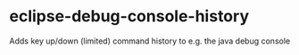 eclipse-debug-console-history
=============================

Adds key up/down (limited) command history to e.g. the java debug console
